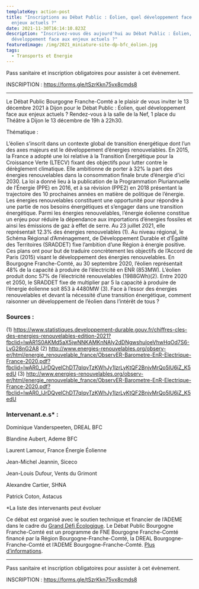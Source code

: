 ```yaml
---
templateKey: action-post
title: "Inscriptions au Débat Public : Éolien, quel développement face aux
  enjeux actuels ?"
date: 2021-11-30T16:14:10.823Z
description: "Inscrivez-vous dès aujourd'hui au Débat Public : Éolien, quel
  développement face aux enjeux actuels ?"
featuredimage: /img/2021_miniature-site-dp-bfc_éolien.jpg
tags:
  - Transports et Energie
---
```

<!--StartFragment-->

Pass sanitaire et inscription obligatoires pour assister à cet évènement.

INSCRIPTION : <https://forms.gle/tSzrKkn75vx8cmds8>

- - -

Le Débat Public Bourgogne Franche-Comté a le plaisir de vous inviter le 13 décembre 2021 à Dijon pour le Débat Public : Éolien, quel développement face aux enjeux actuels ?
Rendez-vous à la salle de la Nef, 1 place du Théâtre à Dijon le 13 décembre de 19h à 22h30.

Thématique :

L’éolien s’inscrit dans un contexte global de transition énergétique dont l’un des axes majeurs est le développement d’énergies renouvelables. En 2015, la France a adopté une loi relative à la Transition Énergétique pour la Croissance Verte (LTECV) fixant des objectifs pour lutter contre le dérèglement climatique. Elle ambitionne de porter à 32% la part des énergies renouvelables dans la consommation finale brute d’énergie d'ici 2030. La loi a donné lieu à la publication de la Programmation Pluriannuelle de l’Énergie (PPE) en 2016, et à sa révision (PPE2) en 2018 présentant la trajectoire des 10 prochaines années en matière de politique de l’énergie. Les énergies renouvelables constituent une opportunité pour répondre à une partie de nos besoins énergétiques et s’engager dans une transition énergétique. Parmi les énergies renouvelables, l’énergie éolienne constitue un enjeu pour réduire la dépendance aux importations d’énergies fossiles et ainsi les émissions de gaz à effet de serre. Au 23 juillet 2021, elle représentait 12.3% des énergies renouvelables (1).
Au niveau régional, le Schéma Régional d’Aménagement, de Développement Durable et d’Égalité des Territoires (SRADDET) fixe l’ambition d’une Région à énergie positive. Ces plans ont pour but de traduire concrètement les objectifs de l’Accord de Paris (2015) visant le développement des énergies renouvelables. En Bourgogne Franche-Comté, au 30 septembre 2020, l’éolien représentait 48% de la capacité à produire de l’électricité en ENR (853MW). L’éolien produit donc 57% de l’électricité renouvelables (1988GWh)(2). Entre 2020 et 2050, le SRADDET fixe de multiplier par 5 la capacité à produire de l’énergie éolienne soit 853 à 4480MW (3).
Face à l’essor des énergies renouvelables et devant la nécessité d’une transition énergétique, comment raisonner un développement de l’éolien dans l’intérêt de tous ?

### Sources :

(1) <https://www.statistiques.developpement-durable.gouv.fr/chiffres-cles-des-energies-renouvelables-edition-2021?fbclid=IwAR1S0AKMd5aX5jwNNKAMKnNAly2dDNgwshuIoeVhwHqOd7S6-LvG28nG2A8>
(2) <http://www.energies-renouvelables.org/observ-er/html/energie_renouvelable_france/ObservER-Barometre-EnR-Electrique-France-2020.pdf?fbclid=IwAR0_lJrDQyelChDT7qIqvTzKWhJy1lzrLyKtQF2BnjvMrQo5lU6iZ_K5edU>
(3) <http://www.energies-renouvelables.org/observ-er/html/energie_renouvelable_france/ObservER-Barometre-EnR-Electrique-France-2020.pdf?fbclid=IwAR0_lJrDQyelChDT7qIqvTzKWhJy1lzrLyKtQF2BnjvMrQo5lU6iZ_K5edU>

### Intervenant.e.s* :

Dominique Vanderspeeten, DREAL BFC

Blandine Aubert, Ademe BFC

Laurent Lamour, France Énergie Éolienne

Jean-Michel Jeannin, Siceco

Jean-Louis Dufour, Vents du Grimont

Alexandre Cartier, SHNA

Patrick Coton, Astacus

\*La liste des intervenants peut évoluer

Ce débat est organisé avec le soutien technique et financier de l’ADEME dans le cadre du [Grand Défi Écologique](https://www.legranddefiecologique.ademe.fr/). Le Débat Public Bourgogne Franche-Comté est un programme de FNE Bourgogne Franche-Comté financé par la Région Bourgogne-Franche-Comté, la DREAL Bourgogne-Franche-Comté et l’ADEME Bourgogne-Franche-Comté. [Plus d’informations](https://www.fne-bfc.fr/nos.../programmes/d%C3%A9bat-public/).

- - -

Pass sanitaire et inscription obligatoires pour assister à cet évènement.

INSCRIPTION : <https://forms.gle/tSzrKkn75vx8cmds8>

<!--EndFragment-->